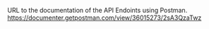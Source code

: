 URL to the documentation of the API Endoints using Postman.
https://documenter.getpostman.com/view/36015273/2sA3QzaTwz
